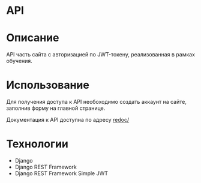 # API

# Описание

API часть сайта с авторизацией по JWT-токену, реализованная в рамках обучения.

# Использование

Для получения доступа к API необоходимо создать аккаунт на сайте, заполнив форму на главной странице.

Документация к API доступна по адресу [redoc/](localhost/redoc/)

# Технологии

* Django
* Django REST Framework
* Django REST Framework Simple JWT
